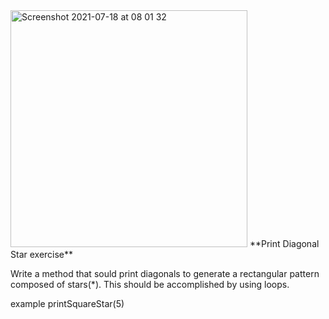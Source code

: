 <img width="379" alt="Screenshot 2021-07-18 at 08 01 32" src="https://user-images.githubusercontent.com/37373492/126057376-9d05d4ea-3ee7-485c-b87b-4295775b4706.png">
**Print Diagonal Star exercise**

Write a method that sould print diagonals to generate a rectangular
pattern composed of stars(*). 
This should be accomplished by using loops.

example printSquareStar(5) 






